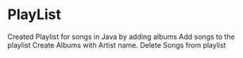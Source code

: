 # PlayList
Created Playlist for songs in Java by adding albums
Add songs to the playlist
Create Albums with Artist name.
Delete Songs from playlist
